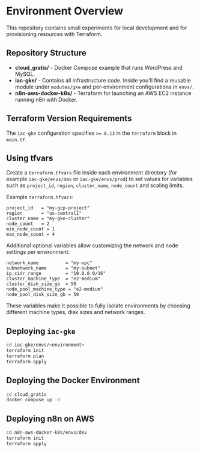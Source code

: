 # Environment Overview

This repository contains small experiments for local development and for provisioning resources with Terraform.

## Repository Structure

- **cloud_gratis/** - Docker Compose example that runs WordPress and MySQL.
- **iac-gke/** - Contains all infrastructure code. Inside you'll find a reusable module under `modules/gke` and per-environment configurations in `envs/`.
- **n8n-aws-docker-k8s/** - Terraform for launching an AWS EC2 instance running n8n with Docker.

## Terraform Version Requirements

The `iac-gke` configuration specifies `>= 0.13` in the `terraform` block in `main.tf`.

## Using tfvars

Create a `terraform.tfvars` file inside each environment directory (for example `iac-gke/envs/dev` or `iac-gke/envs/prod`) to set values for variables such as `project_id`, `region`, `cluster_name`, `node_count` and scaling limits.

Example `terraform.tfvars`:

```hcl
project_id   = "my-gcp-project"
region       = "us-central1"
cluster_name = "my-gke-cluster"
node_count   = 2
min_node_count = 1
max_node_count = 4
```

Additional optional variables allow customizing the network and node settings per environment:

```hcl
network_name          = "my-vpc"
subnetwork_name       = "my-subnet"
ip_cidr_range         = "10.0.0.0/16"
cluster_machine_type  = "e2-medium"
cluster_disk_size_gb  = 50
node_pool_machine_type = "e2-medium"
node_pool_disk_size_gb = 50
```

These variables make it possible to fully isolate environments by choosing different machine types, disk sizes and network ranges.

## Deploying `iac-gke`

```bash
cd iac-gke/envs/<environment>
terraform init
terraform plan
terraform apply
```

## Deploying the Docker Environment

```bash
cd cloud_gratis
docker compose up -d
```

## Deploying n8n on AWS

```bash
cd n8n-aws-docker-k8s/envs/dev
terraform init
terraform apply
```

